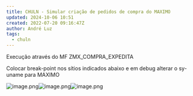 ```yaml
---
title: CHULN - Simular criação de pedidos de compra do MAXIMO
updated: 2024-10-06 10:51
created: 2022-07-20 09:16:47Z
author: André Luz
tags:
  - chuln
---
```


Execução através do MF ZMX_COMPRA_EXPEDITA

Colocar break-point nos sítios indicados abaixo e em debug alterar o sy-uname para MAXIMO

![image.png](image-8.png)![image.png](image-10.png)![image.png](image-9.png)